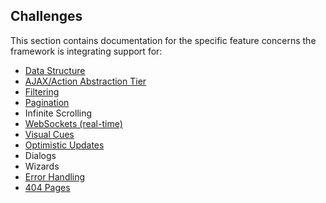## Challenges

This section contains documentation for the specific feature concerns the framework is integrating support for:

* [Data Structure](DataStructure.md)
* [AJAX/Action Abstraction Tier](AjaxAbstraction.md)
* [Filtering](Filtering.md)
* [Pagination](Pagination.md)
* Infinite Scrolling
* [WebSockets (real-time)](WebSockets.md)
* [Visual Cues](VisualCues.md)
* [Optimistic Updates](OptimisticUpdates.md)
* Dialogs
* Wizards
* [Error Handling](ErrorHandling.md)
* [404 Pages](NotFound.md)
